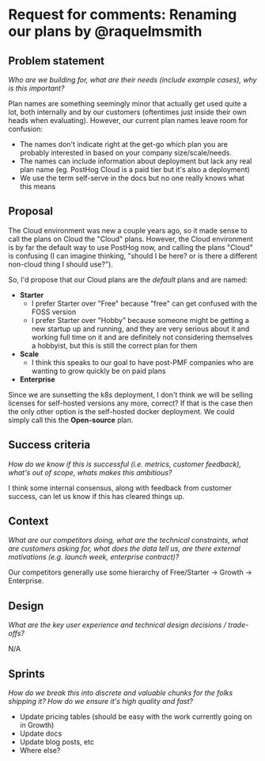 # Request for comments: Renaming our plans by @raquelmsmith

## Problem statement
_Who are we building for, what are their needs (include example cases), why is this important?_

Plan names are something seemingly minor that actually get used quite a lot, both internally and by our customers (oftentimes just inside their own heads when evaluating). However, our current plan names leave room for confusion:

* The names don't indicate right at the get-go which plan you are probably interested in based on your company size/scale/needs. 
* The names can include information about deployment but lack any real plan name (eg. PostHog Cloud is a paid tier but it's also a deployment)
* We use the term self-serve in the docs but no one really knows what this means

## Proposal
The Cloud environment was new a couple years ago, so it made sense to call the plans on Cloud the "Cloud" plans. However, the Cloud environment is by far the default way to use PostHog now, and calling the plans "Cloud" is confusing (I can imagine thinking, "should I be here? or is there a different non-cloud thing I should use?").

So, I'd propose that our Cloud plans are the _default_ plans and are named:

- **Starter**
  - I prefer Starter over "Free" because "free" can get confused with the FOSS version
  - I prefer Starter over "Hobby" because someone might be getting a new startup up and running, and they are very serious about it and working full time on it and are definitely not considering themselves a hobbyist, but this is still the correct plan for them
- **Scale**
  - I think this speaks to our goal to have post-PMF companies who are wanting to grow quickly be on paid plans
- **Enterprise**

Since we are sunsetting the k8s deployment, I don't think we will be selling licenses for self-hosted versions any more, correct? If that is the case then the only other option is the self-hosted docker deployment. We could simply call this the **Open-source** plan.

## Success criteria
_How do we know if this is successful (i.e. metrics, customer feedback), what's out of scope, whats makes this ambitious?_

I think some internal consensus, along with feedback from customer success, can let us know if this has cleared things up.

## Context
_What are our competitors doing, what are the technical constraints, what are customers asking for, what does the data tell us, are there external motivations (e.g. launch week, enterprise contract)?_

Our competitors generally use some hierarchy of Free/Starter -> Growth -> Enterprise. 

## Design
_What are the key user experience and technical design decisions / trade-offs?_

N/A

## Sprints
_How do we break this into discrete and valuable chunks for the folks shipping it? How do we ensure it's high quality and fast?_

- Update pricing tables (should be easy with the work currently going on in Growth)
- Update docs
- Update blog posts, etc
- Where else?
